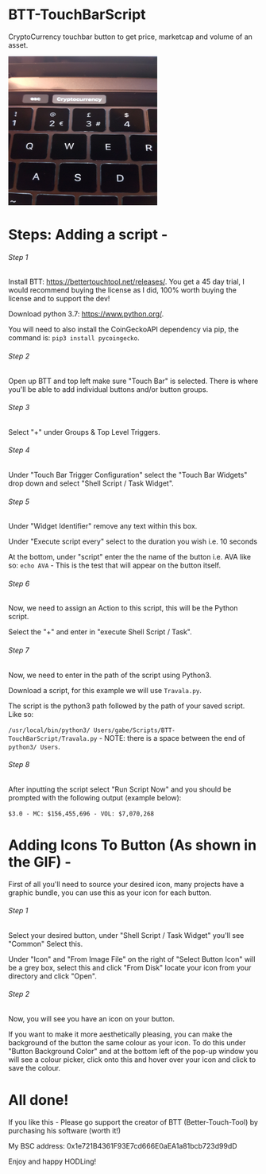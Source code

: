 # BTT-TouchBarScript
CryptoCurrency touchbar button to get price, marketcap and volume of an asset. 


<img src="ASSETS/NewExample.gif" width="300" height="300" />


# Steps: Adding a script - 

###### Step 1

Install BTT: https://bettertouchtool.net/releases/. You get a 45 day trial, I would recommend buying the license as I did, 100% worth buying the license and to support the dev!

Download python 3.7: https://www.python.org/.

You will need to also install the CoinGeckoAPI dependency via pip, the command is:  ```pip3 install pycoingecko```.

###### Step 2

Open up BTT and top left make sure "Touch Bar" is selected. There is where you'll be able to add individual buttons and/or button groups.

###### Step 3

Select "+" under Groups & Top Level Triggers.

###### Step 4

Under "Touch Bar Trigger Configuration" select the "Touch Bar Widgets" drop down and select "Shell Script / Task Widget".

###### Step 5

Under "Widget Identifier" remove any text within this box. 

Under "Execute script every" select to the duration you wish i.e. 10 seconds

At the bottom, under "script" enter the the name of the button i.e. AVA like so: ```echo AVA``` - This is the test that will appear on the button itself.

###### Step 6

Now, we need to assign an Action to this script, this will be the Python script. 

Select the "+" and enter in "execute Shell Script / Task".

###### Step 7

Now, we need to enter in the path of the script using Python3. 

Download a script, for this example we will use ```Travala.py```.

The script is the python3 path followed by the path of your saved script. Like so: 

```/usr/local/bin/python3/ Users/gabe/Scripts/BTT-TouchBarScript/Travala.py``` - NOTE: there is a space between the end of `python3/ Users`.

###### Step 8

After inputting the script select "Run Script Now" and you should be prompted with the following output (example below): 

`$3.0 - MC: $156,455,696 - VOL: $7,070,268`


# Adding Icons To Button (As shown in the GIF) - 

First of all you'll need to source your desired icon, many projects have a graphic bundle, you can use this as your icon for each button.

###### Step 1

Select your desired button, under "Shell Script / Task Widget" you'll see "Common" Select this.

Under "Icon" and "From Image File" on the right of "Select Button Icon" will be a grey box, select this and click "From Disk" locate your icon from your directory and click "Open".

###### Step 2

Now, you will see you have an icon on your button. 

If you want to make it more aesthetically pleasing, you can make the background of the button the same colour as your icon. To do this under "Button Background Color" and at the bottom left of the pop-up window you will see a colour picker, click onto this and hover over your icon and click to save the colour. 


# All done!

If you like this - Please go support the creator of BTT (Better-Touch-Tool) by purchasing his software (worth it!)

My BSC address: 0x1e721B4361F93E7cd666E0aEA1a81bcb723d99dD

Enjoy and happy HODLing! 

